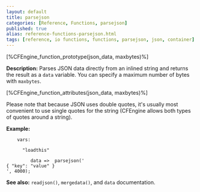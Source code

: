 ```yaml
---
layout: default
title: parsejson
categories: [Reference, Functions, parsejson]
published: true
alias: reference-functions-parsejson.html
tags: [reference, io functions, functions, parsejson, json, container]
---
```


[%CFEngine_function_prototype(json_data, maxbytes)%]

**Description:** Parses JSON data directly from an inlined string and
returns the result as a `data` variable.  You can specify a maximum
number of bytes with `maxbytes`.

[%CFEngine_function_attributes(json_data, maxbytes)%]

Please note that because JSON uses double quotes, it's usually most
convenient to use single quotes for the string (CFEngine allows both
types of quotes around a string).

**Example:**

```cf3
    vars:

      "loadthis" 

         data =>  parsejson('
{ "key": "value" }
', 4000);
```

**See also:** `readjson()`, `mergedata()`, and `data` documentation.
